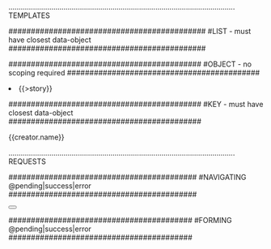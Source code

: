 ............................................................................................................... TEMPLATES


############################################
#LIST       - must have closest data-object
############################################

<ul data-list='person.stories.saved'></ul>

###########################################
#OBJECT     - no scoping required
###########################################

<li data-object='{{post._id}}'>{{>story}}</li>


###########################################
#KEY        - must have closest data-object
###########################################

<span data-key='creator.name'>{{creator.name}}</span>


............................................................................................................... REQUESTS

##########################################
#NAVIGATING     @pending|success|error
##########################################

<button formmethod='get|post|put|patch|delete' formaction='#state|page.html?user=123' cache='true'></button>


#########################################
#FORMING        @pending|success|error
#########################################

<form method='get|post|put|patch|delete' action='endpoint.com' cache='true'></form>